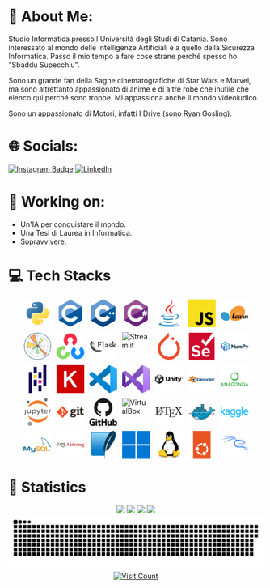 # 💫 About Me:
Studio Informatica presso l'Università degli Studi di Catania. Sono interessato al mondo delle Intelligenze Artificiali e a quello della Sicurezza Informatica. Passo il mio tempo a fare cose strane perché spesso ho "Sbaddu Supecchiu".

Sono un grande fan della Saghe cinematografiche di Star Wars e Marvel, ma sono altrettanto appassionato di anime e di altre robe che inutile che elenco qui perché sono troppe. Mi appassiona anche il mondo videoludico.

Sono un appassionato di Motori, infatti I Drive (sono Ryan Gosling).



# 🌐 Socials:
[![Instagram Badge](https://img.shields.io/badge/Instagram-E4405F?style=for-the-badge&logo=instagram&logoColor=white)](https://www.instagram.com/giuseppe_bellamacina/)
[![LinkedIn](https://img.shields.io/badge/LinkedIn-%230077B5.svg?style=for-the-badge&logo=linkedin&logoColor=white)](https://www.linkedin.com/in/giuseppe-bellamacina-739b03204/)



# 🚀 Working on:
- Un'IA per conquistare il mondo.
- Una Tesi di Laurea in Informatica.
- Sopravvivere.



# 💻 Tech Stacks
<div style="display: flex; flex-wrap: wrap; gap: 10px; justify-content: center;">
    <img src="https://github.com/devicons/devicon/blob/master/icons/python/python-original.svg" alt="Python" title="Python" width="55" height="55">
    <img src="https://github.com/devicons/devicon/blob/master/icons/c/c-original.svg" alt="C" title="C" width="55" height="55">
    <img src="https://github.com/devicons/devicon/blob/master/icons/cplusplus/cplusplus-original.svg" alt="C++" title="C++" width="55" height="55">
    <img src="https://github.com/devicons/devicon/blob/master/icons/csharp/csharp-original.svg" alt="C#" title="C#" width="55" height="55">
    <img src="https://github.com/devicons/devicon/blob/master/icons/java/java-original.svg" alt="Java" title="Java" width="55" height="55">
    <img src="assets/img/js.png" alt="Javascript" title="Javascript" width="55" height="55">
    <img src="https://github.com/devicons/devicon/blob/master/icons/scikitlearn/scikitlearn-original.svg" alt="Sklearn" title="Sklearn" width="55" height="55">
    <img src="https://github.com/devicons/devicon/blob/master/icons/matplotlib/matplotlib-original.svg" alt="Matplotlib" title="Matplotlib" width="55" height="55">
    <img src="https://github.com/devicons/devicon/blob/master/icons/opencv/opencv-original.svg" alt="OpenCV" title="OpenCV" width="55" height="55">
    <img src="https://github.com/devicons/devicon/blob/master/icons/flask/flask-original-wordmark.svg" alt="Flask" title="Flask" width="55" height="55">
    <img src="https://streamlit.io/images/brand/streamlit-mark-color.svg" alt="Streamlit" title="Streamlit" width="55" height="55">
    <img src="https://github.com/devicons/devicon/blob/master/icons/pytorch/pytorch-original.svg" alt="Pytorch" title="Pytorch" width="55" height="55">
    <img src="https://github.com/devicons/devicon/blob/master/icons/selenium/selenium-original.svg" alt="Selenium" title="Selenium" width="55" height="55">
    <img src="https://github.com/devicons/devicon/blob/master/icons/numpy/numpy-original-wordmark.svg" alt="Numpy" title="Numpy" width="55" height="55">
    <img src="https://github.com/devicons/devicon/blob/master/icons/pandas/pandas-original.svg" alt="Pandas" title="Pandas" width="55" height="55">
    <img src="https://github.com/devicons/devicon/blob/master/icons/keras/keras-original.svg" alt="Keras" title="Keras" width="55" height="55">
    <img src="https://github.com/devicons/devicon/blob/master/icons/vscode/vscode-original.svg" alt="VSCode" title="VSCode" width="55" height="55">
    <img src="https://github.com/devicons/devicon/blob/master/icons/visualstudio/visualstudio-original.svg" alt="Visual Studio" title="Visual Studio" width="55" height="55">
    <img src="https://github.com/devicons/devicon/blob/master/icons/unity/unity-original-wordmark.svg" alt="Unity" title="Unity" width="55" height="55">
    <img src="https://github.com/devicons/devicon/blob/master/icons/blender/blender-original-wordmark.svg" alt="Blender" title="Blender" width="55" height="55">
    <img src="https://github.com/devicons/devicon/blob/master/icons/anaconda/anaconda-original-wordmark.svg" alt="Conda" title="Conda" width="55" height="55">
    <img src="https://github.com/devicons/devicon/blob/master/icons/jupyter/jupyter-original-wordmark.svg" alt="Jupyter" title="Jupyter" width="55" height="55">
    <img src="https://github.com/devicons/devicon/blob/master/icons/git/git-original-wordmark.svg" alt="Git" title="Git" width="55" height="55">
    <img src="https://github.com/devicons/devicon/blob/master/icons/github/github-original-wordmark.svg" alt="GitHub" title="GitHub" width="55" height="55">
    <img src="https://banner2.cleanpng.com/20190501/xvt/kisspng-computer-icons-virtualbox-portable-network-graphic-virtualbox-icon-of-line-style-available-in-svg-5cca247f73f9e3.6112721115567514874751.jpg" alt="VirtualBox" title="VirtualBox" width="55" height="55">
    <img src="https://github.com/devicons/devicon/blob/master/icons/latex/latex-original.svg" alt="Latex" title="Latex" width="55" height="55">
    <img src="https://github.com/devicons/devicon/blob/master/icons/docker/docker-original.svg" alt="Docker" title="Docker" width="55" height="55">
    <img src="https://github.com/devicons/devicon/blob/master/icons/kaggle/kaggle-original-wordmark.svg" alt="Kaggle" title="Kaggle" width="55" height="55">
    <img src="https://github.com/devicons/devicon/blob/master/icons/mysql/mysql-original-wordmark.svg" alt="MySQL" title="MySQL" width="55" height="55">
    <img src="https://github.com/devicons/devicon/blob/master/icons/sqlalchemy/sqlalchemy-original-wordmark.svg" alt="SQLAlchemy" title="SQLAlchemy" width="55" height="55">
    <img src="https://github.com/devicons/devicon/blob/master/icons/sqlite/sqlite-original.svg" alt="SQLite" title="SQLite" width="55" height="55">
    <img src="https://github.com/devicons/devicon/blob/master/icons/windows11/windows11-original.svg" alt="Windows" title="Windows" width="55" height="55">
    <img src="https://github.com/devicons/devicon/blob/master/icons/linux/linux-original.svg" alt="Linux" title="Linux" width="55" height="55">
    <img src="https://github.com/devicons/devicon/blob/master/icons/ubuntu/ubuntu-original.svg" alt="Ubuntu" title="Ubuntu" width="55" height="55">
    <img src="https://github.com/canaleal/devicon/blob/new-icon-kali-linux/icons/kalilinux/kalilinux-original-wordmark.svg" alt="Kali Linux" title="Kali Linux" width="55" height="55">
</div>



# 🧪 Statistics
<center>
	<img src=https://github-profile-trophy.vercel.app/?username=GiuseppeBellamacina&title=MultipleLang,Repositories,Stars,Commits,Experience,Followers&theme=darkhub />
	<div style="display: inline-block;">
		<img src=https://github-readme-stats.vercel.app/api?username=GiuseppeBellamacina&show_icons=true&count_private=true&theme=tokyonight />
		<img src=https://github-readme-stats.vercel.app/api/top-langs/?username=GiuseppeBellamacina&size_weight=0.01&count_weight=0.4&langs_count=20&hide=batchfile,shell,makefile&layout=compact&theme=tokyonight />
	</div>
	<img src=https://github-profile-summary-cards.vercel.app/api/cards/profile-details?username=GiuseppeBellamacina&theme=github_dark />
</center>



<div align="center">
 <img width="1000" src="assets/github-snake.svg" alt="snake"/>
</div>

<div align="center">
    <a href="https://visitcount.itsvg.in/api?id=GiuseppeBellamacina&icon=10&color=12">
        <img src="https://visitcount.itsvg.in/api?id=GiuseppeBellamacina&icon=10&color=12" alt="Visit Count"/>
    </a>
</div>